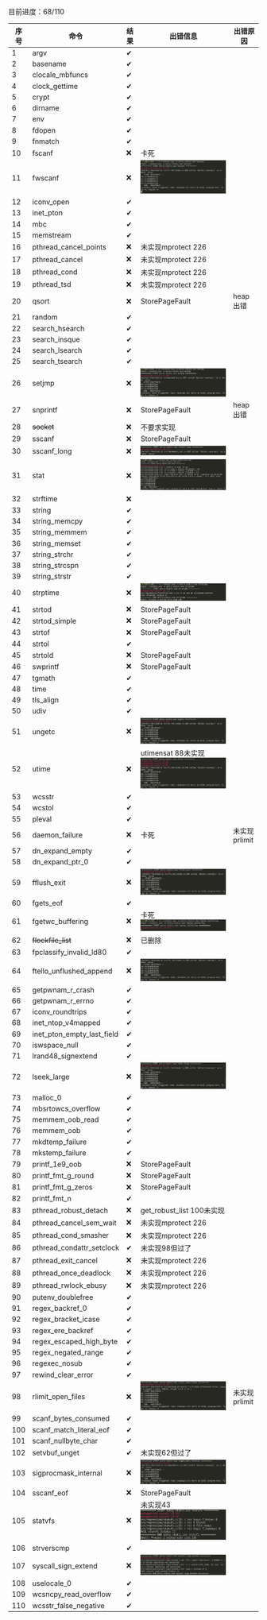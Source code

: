 目前进度：68/110

| 序号 | 命令                       | 结果 | 出错信息                                                     | 出错原因      |
| ---- | -------------------------- | ---- | ------------------------------------------------------------ | ------------- |
| 1    | argv                       | ✔    |                                                              |               |
| 2    | basename                   | ✔    |                                                              |               |
| 3    | clocale_mbfuncs            | ✔    |                                                              |               |
| 4    | clock_gettime              | ✔    |                                                              |               |
| 5    | crypt                      | ✔    |                                                              |               |
| 6    | dirname                    | ✔    |                                                              |               |
| 7    | env                        | ✔    |                                                              |               |
| 8    | fdopen                     | ✔    |                                                              |               |
| 9    | fnmatch                    | ✔    |                                                              |               |
| 10   | fscanf                     | ❌    | 卡死                                                         |               |
| 11   | fwscanf                    | ❌    | ![image-20220724162832896](测试.assets/image-20220724162832896.png) |               |
| 12   | iconv_open                 | ✔    |                                                              |               |
| 13   | inet_pton                  | ✔    |                                                              |               |
| 14   | mbc                        | ✔    |                                                              |               |
| 15   | memstream                  | ✔    |                                                              |               |
| 16   | pthread_cancel_points      | ❌    | 未实现mprotect 226                                           |               |
| 17   | pthread_cancel             | ❌    | 未实现mprotect 226                                           |               |
| 18   | pthread_cond               | ❌    | 未实现mprotect 226                                           |               |
| 19   | pthread_tsd                | ❌    | 未实现mprotect 226                                           |               |
| 20   | qsort                      | ❌    | StorePageFault                                               | heap出错      |
| 21   | random                     | ✔    |                                                              |               |
| 22   | search_hsearch             | ✔    |                                                              |               |
| 23   | search_insque              | ✔    |                                                              |               |
| 24   | search_lsearch             | ✔    |                                                              |               |
| 25   | search_tsearch             | ✔    |                                                              |               |
| 26   | setjmp                     | ❌    | ![image-20220724172514224](测试.assets/image-20220724172514224.png) |               |
| 27   | snprintf                   | ❌    | StorePageFault                                               | heap出错      |
| 28   | ~~socket~~                 | ❌    | 不要求实现                                                   |               |
| 29   | sscanf                     | ❌    | StorePageFault                                               |               |
| 30   | sscanf_long                | ❌    | ![image-20220726095714788](测试.assets/image-20220726095714788.png) |               |
| 31   | stat                       | ❌    | ![image-20220724173557088](测试.assets/image-20220724173557088.png) |               |
| 32   | strftime                   | ❌    |                                                              |               |
| 33   | string                     | ✔    |                                                              |               |
| 34   | string_memcpy              | ✔    |                                                              |               |
| 35   | string_memmem              | ✔    |                                                              |               |
| 36   | string_memset              | ✔    |                                                              |               |
| 37   | string_strchr              | ✔    |                                                              |               |
| 38   | string_strcspn             | ✔    |                                                              |               |
| 39   | string_strstr              | ✔    |                                                              |               |
| 40   | strptime                   | ❌    | ![image-20220724175405041](测试.assets/image-20220724175405041.png) |               |
| 41   | strtod                     | ❌    | StorePageFault                                               |               |
| 42   | strtod_simple              | ❌    | StorePageFault                                               |               |
| 43   | strtof                     | ❌    | StorePageFault                                               |               |
| 44   | strtol                     | ✔    |                                                              |               |
| 45   | strtold                    | ❌    | StorePageFault                                               |               |
| 46   | swprintf                   | ❌    | StorePageFault                                               |               |
| 47   | tgmath                     | ✔    |                                                              |               |
| 48   | time                       | ✔    |                                                              |               |
| 49   | tls_align                  | ✔    |                                                              |               |
| 50   | udiv                       | ✔    |                                                              |               |
| 51   | ungetc                     | ❌    | ![image-20220724180304908](测试.assets/image-20220724180304908.png) |               |
| 52   | utime                      | ❌    | utimensat 88未实现![image-20220724180535349](测试.assets/image-20220724180535349.png) |               |
| 53   | wcsstr                     | ✔    |                                                              |               |
| 54   | wcstol                     | ✔    |                                                              |               |
| 55   | pleval                     | ✔    |                                                              |               |
| 56   | daemon_failure             | ❌    | 卡死                                                         | 未实现prlimit |
| 57   | dn_expand_empty            | ✔    |                                                              |               |
| 58   | dn_expand_ptr_0            | ✔    |                                                              |               |
| 59   | fflush_exit                | ❌    | ![image-20220724181110544](测试.assets/image-20220724181110544.png) |               |
| 60   | fgets_eof                  | ✔    |                                                              |               |
| 61   | fgetwc_buffering           | ❌    | 卡死![image-20220724181333587](测试.assets/image-20220724181333587.png) |               |
| 62   | ~~flockfile_list~~         | ❌    | 已删除                                                       |               |
| 63   | fpclassify_invalid_ld80    | ✔    |                                                              |               |
| 64   | ftello_unflushed_append    | ❌    | ![image-20220724181617714](测试.assets/image-20220724181617714.png) |               |
| 65   | getpwnam_r_crash           | ✔    |                                                              |               |
| 66   | getpwnam_r_errno           | ✔    |                                                              |               |
| 67   | iconv_roundtrips           | ✔    |                                                              |               |
| 68   | inet_ntop_v4mapped         | ✔    |                                                              |               |
| 69   | inet_pton_empty_last_field | ✔    |                                                              |               |
| 70   | iswspace_null              | ✔    |                                                              |               |
| 71   | lrand48_signextend         | ✔    |                                                              |               |
| 72   | lseek_large                | ❌    | ![image-20220724183842282](测试.assets/image-20220724183842282.png) |               |
| 73   | malloc_0                   | ✔    |                                                              |               |
| 74   | mbsrtowcs_overflow         | ✔    |                                                              |               |
| 75   | memmem_oob_read            | ✔    |                                                              |               |
| 76   | memmem_oob                 | ✔    |                                                              |               |
| 77   | mkdtemp_failure            | ✔    |                                                              |               |
| 78   | mkstemp_failure            | ✔    |                                                              |               |
| 79   | printf_1e9_oob             | ❌    | StorePageFault                                               |               |
| 80   | printf_fmt_g_round         | ❌    | StorePageFault                                               |               |
| 81   | printf_fmt_g_zeros         | ❌    | StorePageFault                                               |               |
| 82   | printf_fmt_n               | ✔    |                                                              |               |
| 83   | pthread_robust_detach      | ❌    | get_robust_list 100未实现                                    |               |
| 84   | pthread_cancel_sem_wait    | ❌    | 未实现mprotect 226                                           |               |
| 85   | pthread_cond_smasher       | ❌    | 未实现mprotect 226                                           |               |
| 86   | pthread_condattr_setclock  | ✔    | 未实现98但过了                                               |               |
| 87   | pthread_exit_cancel        | ❌    | 未实现mprotect 226                                           |               |
| 88   | pthread_once_deadlock      | ❌    | 未实现mprotect 226                                           |               |
| 89   | pthread_rwlock_ebusy       | ❌    | 未实现mprotect 226                                           |               |
| 90   | putenv_doublefree          | ✔    |                                                              |               |
| 91   | regex_backref_0            | ✔    |                                                              |               |
| 92   | regex_bracket_icase        | ✔    |                                                              |               |
| 93   | regex_ere_backref          | ✔    |                                                              |               |
| 94   | regex_escaped_high_byte    | ✔    |                                                              |               |
| 95   | regex_negated_range        | ✔    |                                                              |               |
| 96   | regexec_nosub              | ✔    |                                                              |               |
| 97   | rewind_clear_error         | ✔    |                                                              |               |
| 98   | rlimit_open_files          | ❌    | ![image-20220724191032354](测试.assets/image-20220724191032354.png) | 未实现prlimit |
| 99   | scanf_bytes_consumed       | ✔    |                                                              |               |
| 100  | scanf_match_literal_eof    | ✔    |                                                              |               |
| 101  | scanf_nullbyte_char        | ✔    |                                                              |               |
| 102  | setvbuf_unget              | ✔    | 未实现62但过了                                               |               |
| 103  | sigprocmask_internal       | ❌    | ![image-20220724191739221](测试.assets/image-20220724191739221.png) |               |
| 104  | sscanf_eof                 | ❌    | StorePageFault                                               |               |
| 105  | statvfs                    | ❌    | 未实现43![image-20220724193201613](测试.assets/image-20220724193201613.png) |               |
| 106  | strverscmp                 | ✔    |                                                              |               |
| 107  | syscall_sign_extend        | ❌    | ![image-20220724193255016](测试.assets/image-20220724193255016.png) |               |
| 108  | uselocale_0                | ✔    |                                                              |               |
| 109  | wcsncpy_read_overflow      | ✔    |                                                              |               |
| 110  | wcsstr_false_negative      | ✔    |                                                              |               |